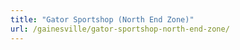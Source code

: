 ```yaml
---
title: "Gator Sportshop (North End Zone)"
url: /gainesville/gator-sportshop-north-end-zone/
---
```

